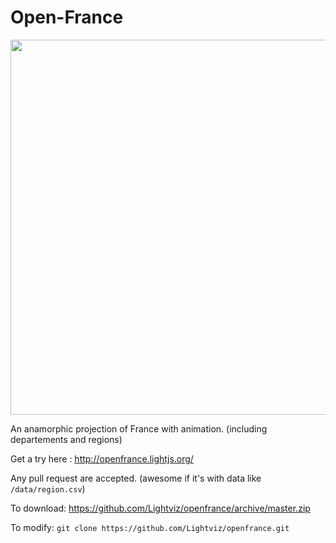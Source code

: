 Open-France
==========

<a href="http://openfrance.lightjs.org/"><img src="http://openfrance.lightjs.org/preview.png" width="600"></a>

An anamorphic projection of France with animation. (including departements and regions)

Get a try here : http://openfrance.lightjs.org/

Any pull request are accepted. (awesome if it's with data like `/data/region.csv`)

To download: https://github.com/Lightviz/openfrance/archive/master.zip

To modify: `git clone https://github.com/Lightviz/openfrance.git`

